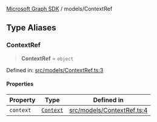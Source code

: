 [Microsoft Graph SDK](../README.md) / models/ContextRef

## Type Aliases

### ContextRef

> **ContextRef** = `object`

Defined in: [src/models/ContextRef.ts:3](https://github.com/Future-Secure-AI/microsoft-graph/blob/main/src/models/ContextRef.ts#L3)

#### Properties

| Property | Type | Defined in |
| ------ | ------ | ------ |
| <a id="context"></a> `context` | [`Context`](Context.md#context) | [src/models/ContextRef.ts:4](https://github.com/Future-Secure-AI/microsoft-graph/blob/main/src/models/ContextRef.ts#L4) |
